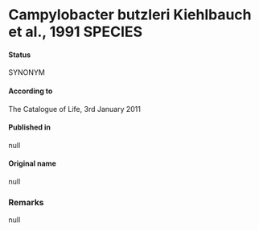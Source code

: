 # Campylobacter butzleri Kiehlbauch et al., 1991 SPECIES

#### Status
SYNONYM

#### According to
The Catalogue of Life, 3rd January 2011

#### Published in
null

#### Original name
null

### Remarks
null